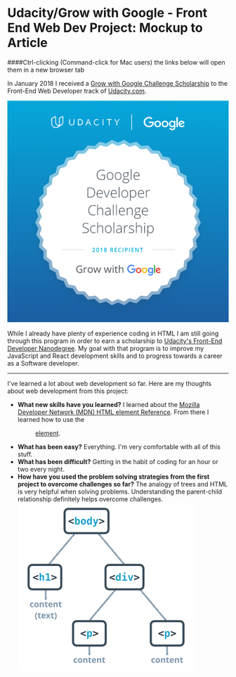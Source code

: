 # Udacity/Grow with Google - Front End Web Dev Project: Mockup to Article

####Ctrl-clicking (Command-click for Mac users) the links below will open them in a new browser tab

In January 2018 I received a [Grow with Google Challenge Scholarship](https://www.udacity.com/grow-with-google) to the Front-End Web Developer track of [Udacity.com](https://www.udacity.com).

![alt text](GrowWithGoogleDeveloperChallengeScholarship.png "Grow with Google Scholarship Badge")

While I already have plenty of experience coding in HTML I am still going through this program in order to earn a scholarship to [Udacity's Front-End Developer Nanodegree](https://www.udacity.com/course/front-end-web-developer-nanodegree--nd001). My goal with that program is to improve my JavaScript and React development skills and to progress towards a career as a Software developer.

---

I've learned a lot about web development so far. Here are my thoughts about web development from this project:
  * __What new skills have you learned?__ I learned about the [Mozilla Developer Network (MDN) HTML element Reference](https://developer.mozilla.org/en-US/docs/Web/HTML/Element). From there I learned how to use the [<figure> element](https://developer.mozilla.org/en-US/docs/Web/HTML/Element/figure).
  * __What has been easy?__ Everything. I'm very comfortable with all of this stuff.
  * __What has been difficult?__ Getting in the habit of coding for an hour or two every night.
  * __How have you used the problem solving strategies from the first project to overcome challenges so far?__ The analogy of trees and HTML is very helpful when solving problems. Understanding the parent-child relationship definitely helps overcome challenges.
![alt text](html-tree.png "Simple HTML Tree")

